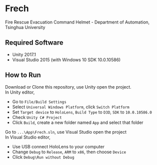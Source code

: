 # Frech
Fire Rescue Evacuation Command Helmet - Department of Automation, Tsinghua University

## Required Software
* Unity 2017.1
* Visual Studio 2015 (with Windows 10 SDK 10.0.10586)

## How to Run
Download or Clone this repository, use Unity open the project.  
In Unity editor,  
* Go to `File/Build Settings`  
* Select `Universal Windows Platform`, click `Switch Platform`  
* Set `Target device` to `HoloLens`, `Build Type` to `D3D`, `SDK` to `10.0.10586.0`
* Check `Unity C# Project`
* Click `Build`, create a new folder named `App` and select that folder  

Go to `...\App\Frech.sln`, use Visual Studio open the project  
In Visual Studio editor,
* Use USB connect HoloLens to your computer
* Change `Debug` to `Release`, `ARM` to `x86`, then choose `Device`
* Click `Debug\Run without Debug`
